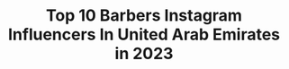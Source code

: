 ---
title: Top 10 Barbers Instagram Influencers In United Arab Emirates in 2023
description: >-
  Find top barbers Instagram influencers in United Arab Emirates in 2023. Most popular hashtags: #dubai #mydubai #dubailife #uae.
platform: Instagram
hits: 9
text_top: Identify the top-rated Instagram profiles on inBeat.
text_bottom: inBeat has 9 Instagram influencers like this in United Arab Emirates for you to collaborate.
profiles:
  - username: "tareq_almasri1"
    fullname: >-
      Tareq Almasri  💈✂💇🏻‍♂️
    bio: >-
      Hairstylist Owner of @final_touch_salon1 . . . 👇🏻👇🏻FINAL TOUCH SALON👇🏻👇🏻 @final_touch_salon1 YOUTUBE 👇🏻👇🏻
    location: "United Arab Emirates"
    followers: 71819
    engagement: 879
    commentsToLikes: 0.019836
    id: ckap5irqnbvb00i787fvwqn1m
    verified: false
    hashtags: "#uae, #barbershop, #barber, #dxb"
  - username: "abedkosove"
    fullname: >-
      abed qisie -عبد قيسي
    bio: >-
      🇦🇪📍
    location: "United Arab Emirates"
    followers: 35837
    engagement: 247
    commentsToLikes: 0.090786
    id: ck9wfmoghpj4d0j78x4a8vj9b
    verified: false
    hashtags: "#dubai, #dubailifestyle, #uae, #salon"
  - username: "arsallan__"
    fullname: >-
      A R S ꕔ L A N
    bio: >-
      DUBAI 🇦🇪 INTERNATIONAL HAIRSTYLIST & HAIR INDUSTRY PROFESSIONAL . A COLLECTION OF MY WORK, MY CLIENTS & MY PASSION 🌎 _________ booking 🔻
    location: "United Arab Emirates"
    followers: 31885
    engagement: 412
    commentsToLikes: 0.056733
    id: ckapcmvmi4ec10i78w6u4dbtt
    verified: false
    hashtags: "#dubailife, #jbr, #barberhub, #dxb"
  - username: "soledair_salon"
    fullname: >-
      عباس حمود الصفحة الرسمية
    bio: >-
      1st 🇦🇪 #Uae #Dubai +971 54 221 2920 2nd🇱🇧 #Beirut #Achrafieh +96171100610 3rd🇱🇧 #Dahye 📞+961 81 888 738 4th🇱🇧#Hazmieh #champs 71 10 06 10
    location: "United Arab Emirates"
    followers: 64469
    engagement: 336
    commentsToLikes: 0.091524
    id: ck5cikqtdsu130i11oi3j9tgh
    verified: false
    hashtags: "#haircolor, #dubai, #soledairsalon, #magleb"
  - username: "kochifaraj"
    fullname: >-
      Your hair is my duty
    bio: >-
      📍 DUBAI 💍 ▸ Owner @kochi.haircare
    location: "United Arab Emirates"
    followers: 584415
    engagement: 254
    commentsToLikes: 0.012163
    id: ck135ouie2hm20i19zfkcua3u
    verified: true
    hashtags: "#dubaibarber, #fade, #dubai, #wellafamily"
  - username: "ajmal_khan_"
    fullname: >-
      Ajmal Khan | AK
    bio: >-
      Remember why you started. •Personal style blogger• 📧: contact.ajmalkhan@gmail.com DUBAI 📍
    location: "United Arab Emirates"
    followers: 1881391
    engagement: 275
    commentsToLikes: 0.023827
    id: ck0u9huh19wtj0i19c0zp8fz9
    verified: true
    hashtags: "#tagwagai, #photo, #like, #beauty"
  - username: "bigrossiradio"
    fullname: >-
      Ross Burrill
    bio: >-
      33.3333% of the Kris Fade Show on Virgin Radio Dubai
    location: "United Arab Emirates"
    followers: 23961
    engagement: 143
    commentsToLikes: 0.049427
    id: ck6tpuch7n1g90j713tbumfki
    verified: false
    hashtags: "#parenting, #covidlife, #stayhome, #coronavirus"
  - username: "shirinvandort"
    fullname: >-
      Fashion|Makeup|Lifestyle|Dxb
    bio: >-
      business@shirinvandort.com Licensed. @worldspecialtycoffee @capturedbyshirin 🇳🇱 🇦🇪 🇺🇿 BBA&MARKETING @canadianuniversitydubai www.shirinvandort.com
    location: "United Arab Emirates"
    followers: 179846
    engagement: 19
    commentsToLikes: 0.078372
    id: ck136qf9z7r2d0i191qfnrwx2
    verified: false
    hashtags: "#bhfyp, #dubailife, #dubai, #fallfashion"
  - username: "__amazingking_"
    fullname: >-
      Kingsley Rainbow
    bio: >-
      “No one is you and that is your power”. Artist Manager #ENDSARS #ENDPOLICEBRUTALITY Founder 👉 @dubai.babershop_africans
    location: "United Arab Emirates"
    followers: 8517
    engagement: 332
    commentsToLikes: 0.060843
    id: ck135551rzrbx0i199xde19df
    verified: false
    hashtags: "#lifestyle, #brandinfluencer, #happybirthday, #staysafe"
---
